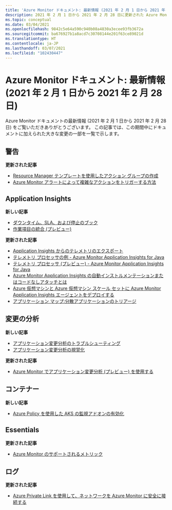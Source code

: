 ```yaml
---
title: 'Azure Monitor ドキュメント: 最新情報 (2021 年 2 月 1 日から 2021 年 2 月 28 日)'
description: 2021 年 2 月 1 日から 2021 年 2 月 28 日に更新された Azure Monitor ドキュメントの情報を紹介します。
ms.topic: conceptual
ms.date: 03/04/2021
ms.openlocfilehash: 9842c5e64a590c940b08a4830a3ecee93fb3672a
ms.sourcegitcommit: ba676927b1a8acd7c30708144e201f63ce89021d
ms.translationtype: HT
ms.contentlocale: ja-JP
ms.lasthandoff: 03/07/2021
ms.locfileid: "102430447"
---
```

# <a name="azure-monitor-docs-whats-new-for-february-1-2021---february-28-2021"></a>Azure Monitor ドキュメント: 最新情報 (2021 年 2 月 1 日から 2021 年 2 月 28 日)

Azure Monitor ドキュメントの最新情報 (2021 年 2 月 1 日から 2021 年 2 月 28 日) をご覧いただきありがとうございます。 この記事では、この期間中にドキュメントに加えられた大きな変更の一部を一覧で示します。

## <a name="alerts"></a>警告

**更新された記事**

- [Resource Manager テンプレートを使用したアクション グループの作成](./alerts/action-groups-create-resource-manager-template.md)
- [Azure Monitor アラートによって複雑なアクションをトリガーする方法](./alerts/action-groups-logic-app.md)

## <a name="application-insights"></a>Application Insights

**新しい記事**

- [ダウンタイム、SLA、および停止のブック](./app/sla-report.md)
- [作業項目の統合 (プレビュー)](./app/work-item-integration.md)

**更新された記事**

- [Application Insights からのテレメトリのエクスポート](./app/export-telemetry.md)
- [テレメトリ プロセッサの例 - Azure Monitor Application Insights for Java](./app/java-standalone-telemetry-processors-examples.md)
- [テレメトリ プロセッサ (プレビュー) - Azure Monitor Application Insights for Java](./app/java-standalone-telemetry-processors.md)
- [Azure Monitor Application Insights の自動インストルメンテーションまたはコードなしアタッチとは](./app/codeless-overview.md)
- [Azure 仮想マシンと Azure 仮想マシン スケール セットに Azure Monitor Application Insights エージェントをデプロイする](./app/azure-vm-vmss-apps.md)
- [アプリケーション マップ:分散アプリケーションのトリアージ](./app/app-map.md)

## <a name="change-analysis"></a>変更の分析

**新しい記事**

- [アプリケーション変更分析のトラブルシューティング](./app/change-analysis-troubleshoot.md)
- [アプリケーション変更分析の視覚化](./app/change-analysis-visualizations.md)

**更新された記事**

- [Azure Monitor でアプリケーション変更分析 (プレビュー) を使用する](./app/change-analysis.md)

## <a name="containers"></a>コンテナー

**新しい記事**

- [Azure Policy を使用した AKS の監視アドオンの有効化](./containers/container-insights-enable-aks-policy.md)

## <a name="essentials"></a>Essentials

**更新された記事**

- [Azure Monitor のサポートされるメトリック](./essentials/metrics-supported.md)


## <a name="logs"></a>ログ

**更新された記事**

- [Azure Private Link を使用して、ネットワークを Azure Monitor に安全に接続する](./logs/private-link-security.md)



